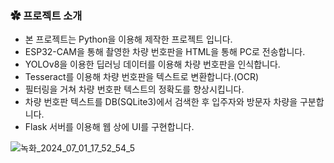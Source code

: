 ### ✿ 프로젝트 소개

- 본 프로젝트는 Python을 이용해 제작한 프로젝트 입니다.
- ESP32-CAM을 통해 촬영한 차량 번호판을 HTML을 통해 PC로 전송합니다.
- YOLOv8을 이용한 딥러닝 데이터를 이용해 차량 번호판을 인식합니다.
- Tesseract를 이용해 차량 번호판을 텍스트로 변환합니다.(OCR)
- 필터링을 거쳐 차량 번호판 텍스트의 정확도를 향상시킵니다.
- 차량 번호판 텍스트를 DB(SQLite3)에서 검색한 후 입주자와 방문자 차량을 구분합니다.
- Flask 서버를 이용해 웹 상에 UI를 구현합니다.

![녹화_2024_07_01_17_52_54_5](https://github.com/cjfghksals/Pet_Tracer/assets/95117186/207e4677-78fe-42a3-91a8-0e2b2437f35d)

